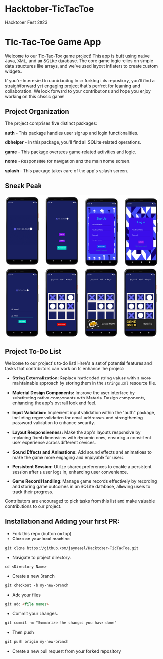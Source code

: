# Hacktober-TicTacToe
Hacktober Fest 2023

# Tic-Tac-Toe Game App


Welcome to our Tic-Tac-Toe game project! This app is built using native Java, XML, and an SQLite database. The core game logic relies on simple data structures like arrays, and we've used layout inflaters to create custom widgets.

If you're interested in contributing in or forking this repository, you'll find a straightforward yet engaging project that's perfect for learning and collaboration. We look forward to your contributions and hope you enjoy working on this classic game!

## Project Organization
The project comprises five distinct packages:

**auth** - This package handles user signup and login functionalities.

**dbhelper** - In this package, you'll find all SQLite-related operations.

**game** - This package oversees game-related activities and logic.

**home** - Responsible for navigation and the main home screen.

**splash** - This package takes care of the app's splash screen.



## Sneak Peak
<img src="screenshots/group_1.png" alt="Image 1"/> 
<img src="screenshots/group_2.png" alt="Image 2"/> 





## Project To-Do List

Welcome to our project's to-do list! Here's a set of potential features and tasks that contributors can work on to enhance the project:

- **String Externalization:** Replace hardcoded string values with a more maintainable approach by storing them in the `strings.xml` resource file.

- **Material Design Components:** Improve the user interface by substituting native components with Material Design components, enhancing the app's overall look and feel.

- **Input Validation:** Implement input validation within the "auth" package, including regex validation for email addresses and strengthening password validation to enhance security.

- **Layout Responsiveness:** Make the app's layouts responsive by replacing fixed dimensions with dynamic ones, ensuring a consistent user experience across different devices.

- **Sound Effects and Animations:** Add sound effects and animations to make the game more engaging and enjoyable for users.

- **Persistent Session:** Utilize shared preferences to enable a persistent session after a user logs in, enhancing user convenience.

- **Game Record Handling:** Manage game records effectively by recording and storing game outcomes in an SQLite database, allowing users to track their progress.

Contributors are encouraged to pick tasks from this list and make valuable contributions to our project.
## Installation and Adding your first PR:

- Fork this repo (button on top)
- Clone on your local machine

```terminal
git clone https://github.com/jayneeel/Hacktober-TicTacToe.git
```
- Navigate to project directory.
```terminal
cd <Directory Name>
```

- Create a new Branch

```markdown
git checkout -b my-new-branch
```
- Add your files
```markdown
git add <file names>
```
- Commit your changes.

```markdown
git commit -m "Summarize the changes you have done"
```
- Then push 
```markdown
git push origin my-new-branch
```


- Create a new pull request from your forked repository


